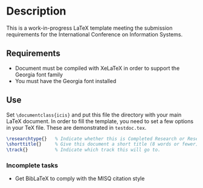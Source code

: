 # Description
This is a work-in-progress LaTeX template meeting the submission requirements
for the International Conference on Information Systems.

## Requirements
* Document must be compiled with XeLaTeX in order to support the Georgia font
family
* You must have the Georgia font installed

## Use
Set `\documentclass{icis}` and put this file the directory with
your main LaTeX document. In order to fill the template, you need to set a few
options in your TeX file. These are demonstrated in `testdoc.tex`.

```latex
\researchtype{}   % Indicate whether this is Completed Research or Research in Progress
\shorttitle{}     % Give this document a short title (8 words or fewer)
\track{}          % Indicate which track this will go to.
```

### Incomplete tasks
* Get BibLaTeX to comply with the MISQ citation style
